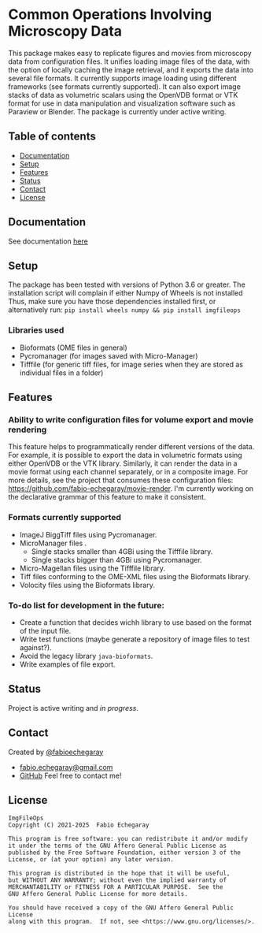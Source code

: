 # Common Operations Involving Microscopy Data
This package makes easy to replicate figures and movies from microscopy data from configuration files.
It unifies loading image files of the data, with the option of locally caching the image retrieval, and it exports the data into several file formats.
It currently supports image loading using different frameworks (see formats currently supported).
It can also export image stacks of data as volumetric scalars using the OpenVDB format or VTK format for use in data manipulation and visualization software such as Paraview or Blender.
The package is currently under active writing.

## Table of contents
* [Documentation](#documentation)
* [Setup](#setup)
* [Features](#features)
* [Status](#status)
* [Contact](#contact)
* [License](#license)


## Documentation
See documentation [here](docs/main.md)

## Setup
The package has been tested with versions of Python 3.6 or greater. 
The installation script will complain if either Numpy of Wheels is not installed
Thus, make sure you have those dependencies installed first, or alternatively run: `pip install wheels numpy && pip install imgfileops`
    
### Libraries used
* Bioformats (OME files in general)
* Pycromanager (for images saved with Micro-Manager)
* Tifffile (for generic tiff files, for image series when they are stored as individual files in a folder)

## Features
### Ability to write configuration files for volume export and movie rendering
This feature helps to programmatically render different versions of the data.
For example, it is possible to export the data in volumetric formats using either OpenVDB or the VTK library. 
Similarly, it can render the data in a movie format using each channel separately, or in a composite image.
For more details, see the project that consumes these configuration files: https://github.com/fabio-echegaray/movie-render.
I'm currently working on the declarative grammar of this feature to make it consistent.

### Formats currently supported
* ImageJ BiggTiff files using Pycromanager.
* MicroManager files .
  - Single stacks smaller than 4GBi using the Tifffile library.
  - Single stacks bigger than 4GBi using Pycromanager.
* Micro-Magellan files using the Tifffile library.
* Tiff files conforming to the OME-XML files using the Bioformats library.
* Volocity files using the Bioformats library.

### To-do list for development in the future:
* Create a function that decides wichh library to use based on the format of the input file.
* Write test functions (maybe generate a repository of image files to test against?).
* Avoid the legacy library `java-bioformats`.
* Write examples of file export.

## Status
Project is active writing and _in progress_.

## Contact
Created by [@fabioechegaray](https://twitter.com/fabioechegaray)
* [fabio.echegaray@gmail.com](mailto:fabio.echegaray@gmail.com)
* [GitHub](https://github.com/fabio-echegaray)
Feel free to contact me!

## License
    ImgFileOps
    Copyright (C) 2021-2025  Fabio Echegaray

    This program is free software: you can redistribute it and/or modify
    it under the terms of the GNU Affero General Public License as
    published by the Free Software Foundation, either version 3 of the
    License, or (at your option) any later version.

    This program is distributed in the hope that it will be useful,
    but WITHOUT ANY WARRANTY; without even the implied warranty of
    MERCHANTABILITY or FITNESS FOR A PARTICULAR PURPOSE.  See the
    GNU Affero General Public License for more details.

    You should have received a copy of the GNU Affero General Public License
    along with this program.  If not, see <https://www.gnu.org/licenses/>.
